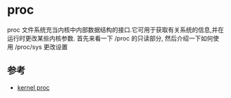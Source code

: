 
# proc

proc 文件系统充当内核中内部数据结构的接口.它可用于获取有关系统的信息,并在运行时更改某些内核参数. 首先来看一下 /proc 的只读部分, 然后介绍一下如何使用 /proc/sys 更改设置



## 参考

- [kernel proc](https://www.kernel.org/doc/html/latest/filesystems/proc.html)